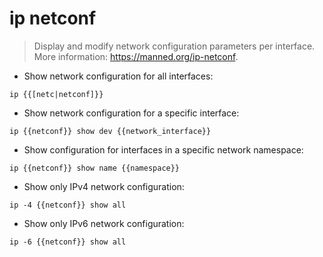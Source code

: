 # ip netconf

> Display and modify network configuration parameters per interface.
> More information: <https://manned.org/ip-netconf>.

- Show network configuration for all interfaces:

`ip {{[netc|netconf]}}`

- Show network configuration for a specific interface:

`ip {{netconf}} show dev {{network_interface}}`

- Show configuration for interfaces in a specific network namespace:

`ip {{netconf}} show name {{namespace}}`

- Show only IPv4 network configuration:

`ip -4 {{netconf}} show all`

- Show only IPv6 network configuration:

`ip -6 {{netconf}} show all`
